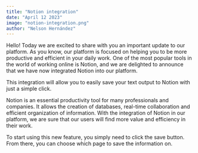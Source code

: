 ```yaml
---
title: "Notion integration"
date: "April 12 2023"
image: "notion-integration.png"
author: "Nelson Hernández"
---
```


Hello! Today we are excited to share with you an important update to our platform. As you know, our platform is focused on helping you to be more productive and efficient in your daily work. One of the most popular tools in the world of working online is Notion, and we are delighted to announce that we have now integrated Notion into our platform.

This integration will allow you to easily save your text output to Notion with just a simple click.

Notion is an essential productivity tool for many professionals and companies. It allows the creation of databases, real-time collaboration and efficient organization of information. With the integration of Notion in our platform, we are sure that our users will find more value and efficiency in their work.

To start using this new feature, you simply need to click the save button. From there, you can choose which page to save the information on.
